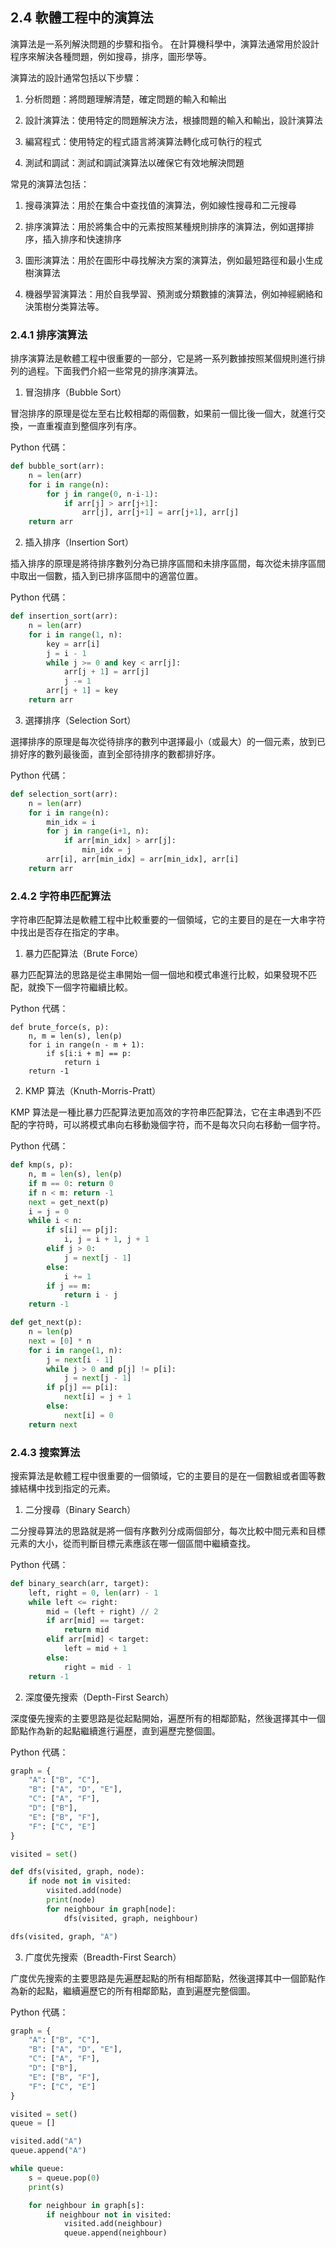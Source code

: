 ## 2.4 軟體工程中的演算法

演算法是一系列解決問題的步驟和指令。 在計算機科學中，演算法通常用於設計程序來解決各種問題，例如搜尋，排序，圖形學等。

演算法的設計通常包括以下步驟：

1. 分析問題：將問題理解清楚，確定問題的輸入和輸出

2. 設計演算法：使用特定的問題解決方法，根據問題的輸入和輸出，設計演算法

3. 編寫程式：使用特定的程式語言將演算法轉化成可執行的程式

4. 測試和調試：測試和調試演算法以確保它有效地解決問題

常見的演算法包括：

1. 搜尋演算法：用於在集合中查找值的演算法，例如線性搜尋和二元搜尋

2. 排序演算法：用於將集合中的元素按照某種規則排序的演算法，例如選擇排序，插入排序和快速排序

3. 圖形演算法：用於在圖形中尋找解決方案的演算法，例如最短路徑和最小生成樹演算法

4. 機器學習演算法：用於自我學習、預測或分類數據的演算法，例如神經網絡和決策樹分类算法等。


### 2.4.1 排序演算法

排序演算法是軟體工程中很重要的一部分，它是將一系列數據按照某個規則進行排列的過程。下面我們介紹一些常見的排序演算法。

1. 冒泡排序（Bubble Sort）

冒泡排序的原理是從左至右比較相鄰的兩個數，如果前一個比後一個大，就進行交換，一直重複直到整個序列有序。

Python 代碼：

```py
def bubble_sort(arr):
    n = len(arr)
    for i in range(n):
        for j in range(0, n-i-1):
            if arr[j] > arr[j+1]:
                arr[j], arr[j+1] = arr[j+1], arr[j]
    return arr
```

2. 插入排序（Insertion Sort）

插入排序的原理是將待排序數列分為已排序區間和未排序區間，每次從未排序區間中取出一個數，插入到已排序區間中的適當位置。

Python 代碼：

```py
def insertion_sort(arr):
    n = len(arr)
    for i in range(1, n):
        key = arr[i]
        j = i - 1
        while j >= 0 and key < arr[j]:
            arr[j + 1] = arr[j]
            j -= 1
        arr[j + 1] = key
    return arr
```

3. 選擇排序（Selection Sort）

選擇排序的原理是每次從待排序的數列中選擇最小（或最大）的一個元素，放到已排好序的數列最後面，直到全部待排序的數都排好序。

Python 代碼：

```py
def selection_sort(arr):
    n = len(arr)
    for i in range(n):
        min_idx = i
        for j in range(i+1, n):
            if arr[min_idx] > arr[j]:
                min_idx = j
        arr[i], arr[min_idx] = arr[min_idx], arr[i]
    return arr
```

### 2.4.2 字符串匹配算法

字符串匹配算法是軟體工程中比較重要的一個領域，它的主要目的是在一大串字符中找出是否存在指定的字串。

1. 暴力匹配算法（Brute Force）

暴力匹配算法的思路是從主串開始一個一個地和模式串進行比較，如果發現不匹配，就換下一個字符繼續比較。

Python 代碼：

```
def brute_force(s, p):
    n, m = len(s), len(p)
    for i in range(n - m + 1):
        if s[i:i + m] == p:
            return i
    return -1
```

2. KMP 算法（Knuth-Morris-Pratt）

KMP 算法是一種比暴力匹配算法更加高效的字符串匹配算法，它在主串遇到不匹配的字符時，可以將模式串向右移動幾個字符，而不是每次只向右移動一個字符。

Python 代碼：

```py
def kmp(s, p):
    n, m = len(s), len(p)
    if m == 0: return 0
    if n < m: return -1
    next = get_next(p)
    i = j = 0
    while i < n:
        if s[i] == p[j]:
            i, j = i + 1, j + 1
        elif j > 0:
            j = next[j - 1]
        else:
            i += 1
        if j == m:
            return i - j
    return -1

def get_next(p):
    n = len(p)
    next = [0] * n
    for i in range(1, n):
        j = next[i - 1]
        while j > 0 and p[j] != p[i]:
            j = next[j - 1]
        if p[j] == p[i]:
            next[i] = j + 1
        else:
            next[i] = 0
    return next
```

### 2.4.3 搜索算法

搜索算法是軟體工程中很重要的一個領域，它的主要目的是在一個數組或者圖等數據結構中找到指定的元素。

1. 二分搜尋（Binary Search）

二分搜尋算法的思路就是將一個有序數列分成兩個部分，每次比較中間元素和目標元素的大小，從而判斷目標元素應該在哪一個區間中繼續查找。

Python 代碼：

```py
def binary_search(arr, target):
    left, right = 0, len(arr) - 1
    while left <= right:
        mid = (left + right) // 2
        if arr[mid] == target:
            return mid
        elif arr[mid] < target:
            left = mid + 1
        else:
            right = mid - 1
    return -1
```

2. 深度優先搜索（Depth-First Search）

深度優先搜索的主要思路是從起點開始，遍歷所有的相鄰節點，然後選擇其中一個節點作為新的起點繼續進行遍歷，直到遍歷完整個圖。

Python 代碼：

```py
graph = {
    "A": ["B", "C"],
    "B": ["A", "D", "E"],
    "C": ["A", "F"],
    "D": ["B"],
    "E": ["B", "F"],
    "F": ["C", "E"]
}

visited = set()

def dfs(visited, graph, node):
    if node not in visited:
        visited.add(node)
        print(node)
        for neighbour in graph[node]:
            dfs(visited, graph, neighbour)

dfs(visited, graph, "A")
```

3. 广度优先搜索（Breadth-First Search）

广度优先搜索的主要思路是先遍歷起點的所有相鄰節點，然後選擇其中一個節點作為新的起點，繼續遍歷它的所有相鄰節點，直到遍歷完整個圖。

Python 代碼：

```py
graph = {
    "A": ["B", "C"],
    "B": ["A", "D", "E"],
    "C": ["A", "F"],
    "D": ["B"],
    "E": ["B", "F"],
    "F": ["C", "E"]
}

visited = set()
queue = []

visited.add("A")
queue.append("A")

while queue:
    s = queue.pop(0)
    print(s)

    for neighbour in graph[s]:
        if neighbour not in visited:
            visited.add(neighbour)
            queue.append(neighbour)
```